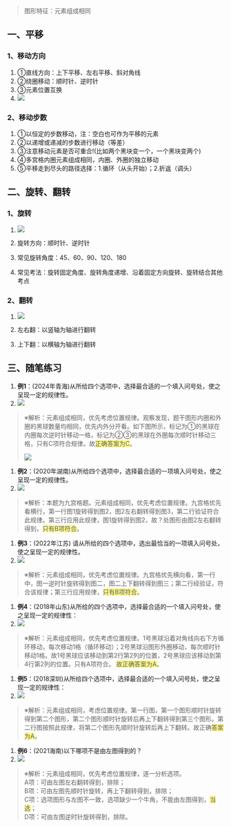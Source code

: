 > 图形特征：元素组成相同

## 一、平移

### 1、移动方向

1. ①直线方向：上下平移、左右平移、斜对角线
2. ②绕圈移动：顺时针、逆时针
3. ③元素位置互换
4. ![](https://saduck.top/pdtl/txtl/img.png)
    

### 2、移动步数

1. ①以恒定的步数移动，注：空白也可作为平移的元素
2. ②以递增或递减的步数进行移动（等差）
3. ③注意移动元素是否可重合!(比如两个黑块变一个，一个黑块变两个)
4. ④多宫格内圈元素组成相同，内圈、外圈的独立移动
5. ⑤平移走到尽头的路径选择：1.循环（从头开始）；2.折返（调头）

## 二、旋转、翻转

### 1、旋转

1. ![](https://saduck.top/pdtl/txtl/1723362802301.png)
    
2. 旋转方向：顺时针、逆时针
3. 常见旋转角度：45、60、90、120、180
4. 常见考法：旋转固定角度、旋转角度递增、沿着固定方向旋转、旋转结合其他考点

### 2、翻转

1. ![](https://saduck.top/pdtl/txtl/1723363093615.png)
    
2. 左右翻：以竖轴为轴进行翻转
3. 上下翻：以横轴为轴进行翻转

## 三、随笔练习

1. **例1**：(2024年青海)从所给四个选项中，选择最合适的一个填入问号处，使之呈现一定的规律性。
2. ![](https://saduck.top/pdtl/txtl/1724401548223.png)
    

> ※解析：元素组成相同，优先考虑位置规律。观察发现，题干图形内圈和外圈的黑球数量均相同，优先内外分开看。如下图所示，标记为①的黑球在内圈每次逆时针移动一格，标记为②③的黑球在外圈每次顺时针移动三格，只有C项符合规律。故<span style="background:#fff88f">正确答案为C</span>。
> 
> ![](https://saduck.top/assets/1724401600487.B9d4h_kF.png)  

1. **例2**：(2020年湖南)从所给四个选项中，选择最合适的一项填入问号处，使之呈现一定的规律性。
2. ![](https://saduck.top/pdtl/txtl/1724401697363.png)
    

> ※解析：本题为九宫格题。元素组成相同，优先考虑位置规律。九宫格优先看横行，第一行图1旋转得到图2，图2左右翻转得到图3，第二行验证符合此规律。第三行应用此规律，图1旋转得到图2，故？处图形由图2左右翻转得到，<span style="background:#fff88f">只有B项符合</span>。

  

1. **例3**：(2022年江苏) 请从所给的四个选项中，选出最恰当的一项填入问号处，使之呈现一定的规律性。
2. ![](https://saduck.top/pdtl/txtl/1724401913848.png)
    

> ※解析：元素组成相同，优先考虑位置规律。九宫格优先横向看，第一行中，图一逆时针旋转得到图二，图二上下翻转得到图三；第二行经验证，符合该规律；第三行应用规律，<span style="background:#fff88f">只有B项符合</span>。

  

1. **例4**：(2018年山东)从所给的四个选项中，选择最合适的一个填入问号处，使之呈现一定的规律性：
2. ![](https://saduck.top/pdtl/2018%E5%B1%B1%E4%B8%9C61.png)
    

> ※解析：元素组成相同，优先考虑位置规律。1号黑球沿着对角线向右下方循环移动，每次移动1格（循环移动）；2号黑球沿图形外圈移动，每次顺时针移动1格。故1号黑球应该移动到第2行第2列的位置，2号黑球应该移动到第4行第2列的位置。只有A项符合。 <span style="background:#fff88f">故正确答案为A</span>。

  

1. **例5**：(2018深圳)从所给四个选项中，选择最合适的一个填入问号处，使之呈现一定的规律性：
2. ![](https://saduck.top/pdtl/txtl/sz2018tt.png)
    

> ※解析：元素组成相同，考虑位置规律。第一行图，第一个图形顺时针旋转得到第二个图形，第二个图形顺时针旋转后再上下翻转得到第三个图形。第二行图按照此规律，将第二个图形先顺时针旋转后再上下翻转。故正确<span style="background:#fff88f">答案为A</span>。

  

1. **例6**：(2021海南)以下哪项不是由左图得到的？
2. ![](https://saduck.top/pdtl/txtl/2021hnniuniu.png)
    

> ※解析：元素组成相同，优先考虑位置规律，逐一分析选项。  
> A项：可由左图左右翻转得到，排除；  
> B项：可由左图先顺时针旋转，再上下翻转得到，排除；  
> C项：选项图形与左图不一致，选项缺少一个牛角，不能由左图得到，<span style="background:#fff88f">当选</span>；  
> D项：可由左图逆时针旋转得到，排除。